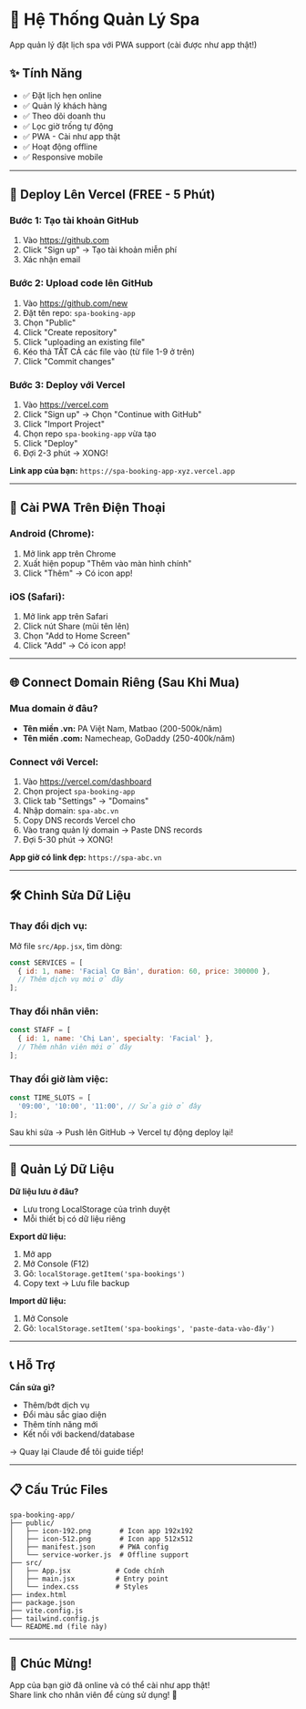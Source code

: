 # 🌸 Hệ Thống Quản Lý Spa

App quản lý đặt lịch spa với PWA support (cài được như app thật!)

## ✨ Tính Năng

- ✅ Đặt lịch hẹn online
- ✅ Quản lý khách hàng  
- ✅ Theo dõi doanh thu
- ✅ Lọc giờ trống tự động
- ✅ PWA - Cài như app thật
- ✅ Hoạt động offline
- ✅ Responsive mobile

---

## 🚀 Deploy Lên Vercel (FREE - 5 Phút)

### **Bước 1: Tạo tài khoản GitHub**
1. Vào https://github.com
2. Click "Sign up" → Tạo tài khoản miễn phí
3. Xác nhận email

### **Bước 2: Upload code lên GitHub**
1. Vào https://github.com/new
2. Đặt tên repo: `spa-booking-app`
3. Chọn "Public"
4. Click "Create repository"
5. Click "uploading an existing file"
6. Kéo thả TẤT CẢ các file vào (từ file 1-9 ở trên)
7. Click "Commit changes"

### **Bước 3: Deploy với Vercel**
1. Vào https://vercel.com
2. Click "Sign up" → Chọn "Continue with GitHub"
3. Click "Import Project"
4. Chọn repo `spa-booking-app` vừa tạo
5. Click "Deploy"
6. Đợi 2-3 phút → XONG!

**Link app của bạn:** `https://spa-booking-app-xyz.vercel.app`

---

## 📱 Cài PWA Trên Điện Thoại

### **Android (Chrome):**
1. Mở link app trên Chrome
2. Xuất hiện popup "Thêm vào màn hình chính"
3. Click "Thêm" → Có icon app!

### **iOS (Safari):**
1. Mở link app trên Safari
2. Click nút Share (mũi tên lên)
3. Chọn "Add to Home Screen"
4. Click "Add" → Có icon app!

---

## 🌐 Connect Domain Riêng (Sau Khi Mua)

### **Mua domain ở đâu?**
- **Tên miền .vn:** PA Việt Nam, Matbao (200-500k/năm)
- **Tên miền .com:** Namecheap, GoDaddy (250-400k/năm)

### **Connect với Vercel:**
1. Vào https://vercel.com/dashboard
2. Chọn project `spa-booking-app`
3. Click tab "Settings" → "Domains"
4. Nhập domain: `spa-abc.vn`
5. Copy DNS records Vercel cho
6. Vào trang quản lý domain → Paste DNS records
7. Đợi 5-30 phút → XONG!

**App giờ có link đẹp:** `https://spa-abc.vn`

---

## 🛠️ Chỉnh Sửa Dữ Liệu

### **Thay đổi dịch vụ:**
Mở file `src/App.jsx`, tìm dòng:
```javascript
const SERVICES = [
  { id: 1, name: 'Facial Cơ Bản', duration: 60, price: 300000 },
  // Thêm dịch vụ mới ở đây
];
```

### **Thay đổi nhân viên:**
```javascript
const STAFF = [
  { id: 1, name: 'Chị Lan', specialty: 'Facial' },
  // Thêm nhân viên mới ở đây
];
```

### **Thay đổi giờ làm việc:**
```javascript
const TIME_SLOTS = [
  '09:00', '10:00', '11:00', // Sửa giờ ở đây
];
```

Sau khi sửa → Push lên GitHub → Vercel tự động deploy lại!

---

## 💾 Quản Lý Dữ Liệu

**Dữ liệu lưu ở đâu?**
- Lưu trong LocalStorage của trình duyệt
- Mỗi thiết bị có dữ liệu riêng

**Export dữ liệu:**
1. Mở app
2. Mở Console (F12)
3. Gõ: `localStorage.getItem('spa-bookings')`
4. Copy text → Lưu file backup

**Import dữ liệu:**
1. Mở Console
2. Gõ: `localStorage.setItem('spa-bookings', 'paste-data-vào-đây')`

---

## 📞 Hỗ Trợ

**Cần sửa gì?**
- Thêm/bớt dịch vụ
- Đổi màu sắc giao diện
- Thêm tính năng mới
- Kết nối với backend/database

→ Quay lại Claude để tôi guide tiếp!

---

## 📋 Cấu Trúc Files

```
spa-booking-app/
├── public/
│   ├── icon-192.png       # Icon app 192x192
│   ├── icon-512.png       # Icon app 512x512
│   ├── manifest.json      # PWA config
│   └── service-worker.js  # Offline support
├── src/
│   ├── App.jsx           # Code chính
│   ├── main.jsx          # Entry point
│   └── index.css         # Styles
├── index.html
├── package.json
├── vite.config.js
├── tailwind.config.js
└── README.md (file này)
```

---

## 🎉 Chúc Mừng!

App của bạn giờ đã online và có thể cài như app thật!  
Share link cho nhân viên để cùng sử dụng! 🚀
